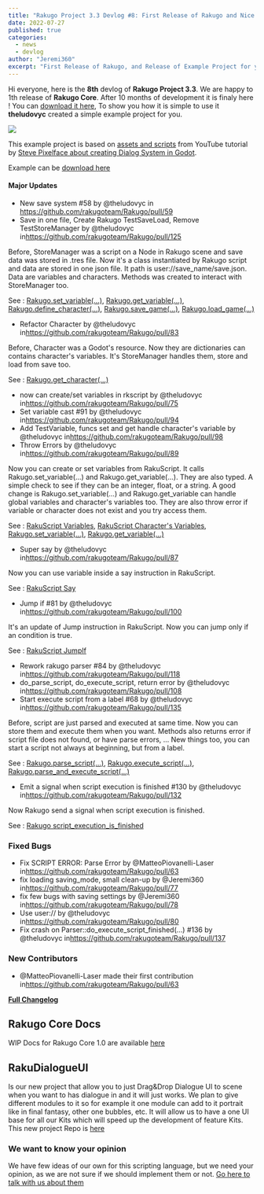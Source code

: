 ```yaml
---
title: "Rakugo Project 3.3 Devlog #8: First Release of Rakugo and Nice Example for you"
date: 2022-07-27
published: true
categories:
  - news
  - devlog
author: "Jeremi360"
excerpt: "First Release of Rakugo, and Release of Example Project for you."
---
```


Hi everyone, here is the **8th** devlog of **Rakugo Project 3.3**.
We are happy to 1th release of **Rakugo Core**.
After 10 months of development it is finaly here !
You can [download it here](/addons/rakugo-core), To show you how it is simple to use it **theludovyc** created a simple example project for you.

![](https://camo.githubusercontent.com/3158bfd3aa06d69f6e6a58e88ca5cfc31db2e79fb5d10a08a8ffaf731cd5ec77/68747470733a2f2f696d672e796f75747562652e636f6d2f76692f5572396a3363355f6f66302f6d617872657364656661756c742e6a7067)

This example project is based on [assets and scripts](https://github.com/stevepixelface/dialog-system) from YouTube tutorial by 
[Steve Pixelface about creating Dialog System in Godot](https://www.youtube.com/watch?v=Ur9j3c5_of0).

Example can be [download here](/demos/steve-pixelface)

#### Major Updates
* New save system #58 by @theludovyc in <https://github.com/rakugoteam/Rakugo/pull/59>
* Save in one file, Create Rakugo TestSaveLoad, Remove TestStoreManager by @theludovyc in<https://github.com/rakugoteam/Rakugo/pull/125>

Before, StoreManager was a script on a Node in Rakugo scene and save data was stored in .tres file. Now it's a class instantiated by Rakugo script and data are stored in one json file. It path is user://save_name/save.json. Data are variables and characters.
Methods was created to interact with StoreManager too.

See : [Rakugo.set_variable(...)](https://rakugoteam.github.io/rakugo-docs/rakugo_singleton/#set_variable), [Rakugo.get_variable(...)](https://rakugoteam.github.io/rakugo-docs/rakugo_singleton/#get_variable), [Rakugo.define_character(...)](https://rakugoteam.github.io/rakugo-docs/rakugo_singleton/#define_character), [Rakugo.save_game(...)](https://rakugoteam.github.io/rakugo-docs/rakugo_singleton/#save_game), [Rakugo.load_game(...)](https://rakugoteam.github.io/rakugo-docs/rakugo_singleton/#load_game)

* Refactor Character by @theludovyc in<https://github.com/rakugoteam/Rakugo/pull/83>

Before, Character was a Godot's resource. Now they are dictionaries can contains character's variables. It's StoreManager handles them, store and load from save too.

See : [Rakugo.get_character(...)](https://rakugoteam.github.io/rakugo-docs/rakugo_singleton/#get_character)

* now can create/set variables in rkscript by @theludovyc in<https://github.com/rakugoteam/Rakugo/pull/75>
* Set variable cast #91 by @theludovyc in<https://github.com/rakugoteam/Rakugo/pull/94>
* Add TestVariable, funcs set and get handle character's variable by @theludovyc in<https://github.com/rakugoteam/Rakugo/pull/98>
* Throw Errors by @theludovyc in<https://github.com/rakugoteam/Rakugo/pull/89>

Now you can create or set variables from RakuScript. It calls Rakugo.set_variable(...) and Rakugo.get_variable(...). They are also typed. A simple check to see if they can be an integer, float, or a string. A good change is Rakugo.set_variable(...) and Rakugo.get_variable can handle global variables and character's variables too. They are also throw error if variable or character does not exist and you try access them.

See : [RakuScript Variables](https://github.com/rakugoteam/Rakugo/wiki/RakuScript#variable), [RakuScript Character's Variables](https://github.com/rakugoteam/Rakugo/wiki/RakuScript#characters-variable), [Rakugo.set_variable(...)](https://rakugoteam.github.io/rakugo-docs/rakugo_singleton/#set_variable), [Rakugo.get_variable(...)](https://rakugoteam.github.io/rakugo-docs/rakugo_singleton/#get_variable)

* Super say by @theludovyc in<https://github.com/rakugoteam/Rakugo/pull/87>

Now you can use variable inside a say instruction in RakuScript.

See : [RakuScript Say](https://github.com/rakugoteam/Rakugo/wiki/RakuScript#say)

* Jump if #81 by @theludovyc in<https://github.com/rakugoteam/Rakugo/pull/100>

It's an update of Jump instruction in RakuScript. Now you can jump only if an condition is true.

See : [RakuScript JumpIf](https://github.com/rakugoteam/Rakugo/wiki/RakuScript#jump-if)

* Rework rakugo parser #84 by @theludovyc in<https://github.com/rakugoteam/Rakugo/pull/118>
* do_parse_script, do_execute_script, return error by @theludovyc in<https://github.com/rakugoteam/Rakugo/pull/108>
* Start execute script from a label #68 by @theludovyc in<https://github.com/rakugoteam/Rakugo/pull/135>

Before, script are just parsed and executed at same time. Now you can store them and execute them when you want. Methods also returns error if script file does not found, or have parse errors, ... New things too, you can start a script not always at beginning, but from a label.

See : [Rakugo.parse_script(...)](https://rakugoteam.github.io/rakugo-docs/rakugo_singleton/#parse_script), [Rakugo.execute_script(...)](https://rakugoteam.github.io/rakugo-docs/rakugo_singleton/#execute_script), [Rakugo.parse_and_execute_script(...)](https://rakugoteam.github.io/rakugo-docs/rakugo_singleton/#parse_and_execute_script)

* Emit a signal when script execution is finished #130 by @theludovyc in<https://github.com/rakugoteam/Rakugo/pull/132>

Now Rakugo send a signal when script execution is finished.

See : [Rakugo script_execution_is_finished](https://rakugoteam.github.io/rakugo-docs/rakugo_singleton/#script_execution_is_finished)

### Fixed Bugs
* Fix SCRIPT ERROR: Parse Error by @MatteoPiovanelli-Laser in<https://github.com/rakugoteam/Rakugo/pull/63>
* fix loading saving_mode, small clean-up by @Jeremi360 in<https://github.com/rakugoteam/Rakugo/pull/77>
* fix few bugs with saving settings by @Jeremi360 in<https://github.com/rakugoteam/Rakugo/pull/78>
* Use user:// by @theludovyc in<https://github.com/rakugoteam/Rakugo/pull/80>
* Fix crash on Parser::do_execute_script_finished(...) #136 by @theludovyc in<https://github.com/rakugoteam/Rakugo/pull/137>

### New Contributors
* @MatteoPiovanelli-Laser made their first contribution in<https://github.com/rakugoteam/Rakugo/pull/63>

[**Full Changelog**](https://github.com/rakugoteam/Rakugo/compare/devlog_6-lw...1.0)

## Rakugo Core Docs

WIP Docs for Rakugo Core 1.0 are available [here](https://rakugoteam.github.io/rakugo-docs/)

## RakuDialogueUI

Is our new project that allow you to just Drag&Drop Dialogue UI to scene when you want to has dialogue in and it will just works.
We plan to give different modules to it so for example it one module can add to it portrait like in final fantasy, other one bubbles, etc.
It will allow us to have a one UI base for all our Kits which will speed up the development of feature Kits.
This new project Repo is [here](https://github.com/rakugoteam/RakuDialogueUI)

### We want to know your opinion 

We have few ideas of our own for this scripting language, 
but we need your opinion, as we are not sure if we should implement them or not.
[Go here to talk with us about them](https://github.com/rakugoteam/Rakugo/issues?q=is%3Aopen+is%3Aissue+label%3Adiscussion)


